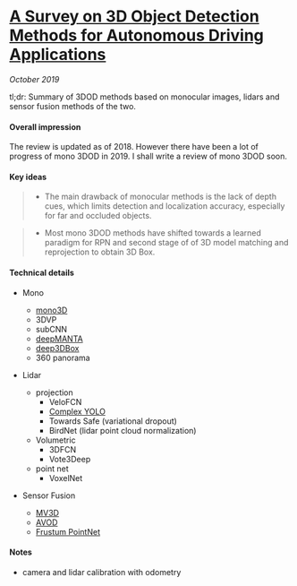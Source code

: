 # [A Survey on 3D Object Detection Methods for Autonomous Driving Applications](http://wrap.warwick.ac.uk/114314/1/WRAP-survey-3D-object-detection-methods-autonomous-driving-applications-Arnold-2019.pdf)

_October 2019_

tl;dr: Summary of 3DOD methods based on monocular images, lidars and sensor fusion methods of the two.

#### Overall impression
The review is updated as of 2018. However there have been a lot of progress of mono 3DOD in 2019. I shall write a review of mono 3DOD soon.

#### Key ideas
> - The main drawback of monocular methods is the lack of depth cues, which limits detection and localization accuracy, especially for far and occluded objects. 

> - Most mono 3DOD methods have shifted towards a learned paradigm for RPN and second stage of of 3D model matching and reprojection to obtain 3D Box. 

#### Technical details
- Mono
	- [mono3D](mono3d.md)
	- 3DVP
	- subCNN
	- [deepMANTA](deep_manta.md)
	- [deep3DBox](deep3dbox.md)
	- 360 panorama
- Lidar
	- projection
		- VeloFCN
		- [Complex YOLO](complex_yolo.md)
		- Towards Safe (variational dropout)
		- BirdNet (lidar point cloud normalization)
	- Volumetric
		- 3DFCN
		- Vote3Deep
	- point net
		- VoxelNet

- Sensor Fusion
	- [MV3D](mv3d.md)
	- [AVOD](avod.md)
	- [Frustum PointNet](frustum_pointnet.md)

#### Notes
- camera and lidar calibration with odometry
